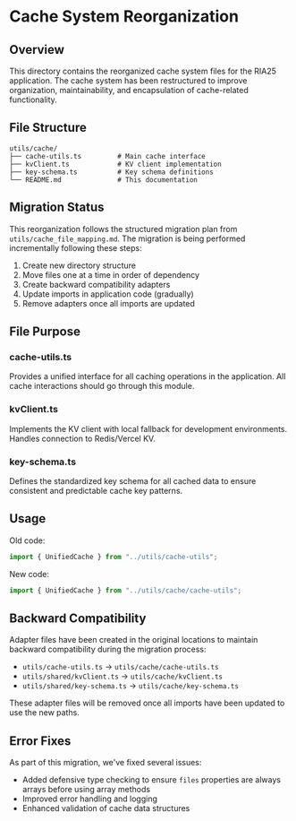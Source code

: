 # Cache System Reorganization

## Overview

This directory contains the reorganized cache system files for the RIA25 application. The cache system has been restructured to improve organization, maintainability, and encapsulation of cache-related functionality.

## File Structure

```
utils/cache/
├── cache-utils.ts         # Main cache interface
├── kvClient.ts            # KV client implementation
├── key-schema.ts          # Key schema definitions
└── README.md              # This documentation
```

## Migration Status

This reorganization follows the structured migration plan from `utils/cache_file_mapping.md`. The migration is being performed incrementally following these steps:

1. Create new directory structure
2. Move files one at a time in order of dependency
3. Create backward compatibility adapters
4. Update imports in application code (gradually)
5. Remove adapters once all imports are updated

## File Purpose

### cache-utils.ts

Provides a unified interface for all caching operations in the application. All cache interactions should go through this module.

### kvClient.ts

Implements the KV client with local fallback for development environments. Handles connection to Redis/Vercel KV.

### key-schema.ts

Defines the standardized key schema for all cached data to ensure consistent and predictable cache key patterns.

## Usage

Old code:

```typescript
import { UnifiedCache } from "../utils/cache-utils";
```

New code:

```typescript
import { UnifiedCache } from "../utils/cache/cache-utils";
```

## Backward Compatibility

Adapter files have been created in the original locations to maintain backward compatibility during the migration process:

- `utils/cache-utils.ts` → `utils/cache/cache-utils.ts`
- `utils/shared/kvClient.ts` → `utils/cache/kvClient.ts`
- `utils/shared/key-schema.ts` → `utils/cache/key-schema.ts`

These adapter files will be removed once all imports have been updated to use the new paths.

## Error Fixes

As part of this migration, we've fixed several issues:

- Added defensive type checking to ensure `files` properties are always arrays before using array methods
- Improved error handling and logging
- Enhanced validation of cache data structures
